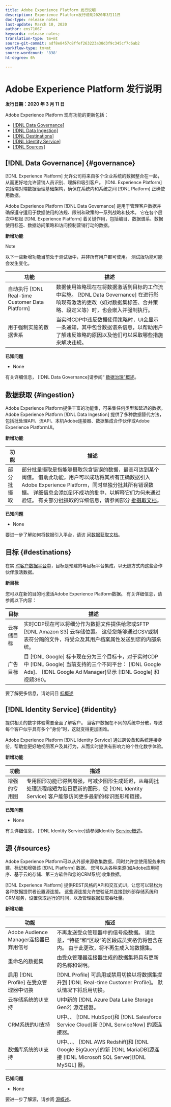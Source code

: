 ```yaml
---
title: Adobe Experience Platform 发行说明
description: Experience Platform发行说明2020年3月11日
doc-type: release notes
last-update: March 10, 2020
author: ens71067
keywords: release notes;
translation-type: tm+mt
source-git-commit: adf8e8457c8ffef263223a38d3f9c345cf7c6ab2
workflow-type: tm+mt
source-wordcount: '838'
ht-degree: 6%

---
```



# Adobe Experience Platform 发行说明

**发行日期：2020 年 3 月 11 日**

Adobe Experience Platform 现有功能的更新包括：

* [[!DNL Data Governance]](#governance)
* [[!DNL Data Ingestion]](#ingestion)
* [[!DNL Destinations]](#destinations)
* [[!DNL Identity Service]](#identity)
* [[!DNL Sources]](#sources)

## [!DNL Data Governance] {#governance}

[!DNL Experience Platform] 允许公司将来自多个企业系统的数据整合在一起，从而更好地允许营销人员识别、理解和吸引客户。 [!DNL Experience Platform] 包括端对端数据治理基础架构，确保在系统内和系统之间 [!DNL Platform] 正确使用数据。

Adobe Experience Platform [!DNL Data Governance] 是用于管理客户数据并确保遵守适用于数据使用的法规、限制和政策的一系列战略和技术。 它在各个层次中都起 [!DNL Experience Platform] 着关键作用，包括编目、数据谱系、数据使用标签、数据访问策略和访问控制营销行动的数据。

**新增功能**

>[!NOTE]
>
>以下一些新增功能当前处于测试版中，并非所有用户都可使用。 测试版功能可能会发生变化。

| 功能 | 描述 |
| ------- | ----------- |
| 自动执行 [!DNL Real-time Customer Data Platform] | 数据使用策略现在在将数据激活到目标的工作流中实施。 [!DNL Data Governance] 在进行影响现有激活的更改（如对数据集标签、合并策略、段定义等）时，也会嵌入并强制执行。 |
| 用于强制实施的数据世系 | 当实时CDP中违反数据使用策略时，UI会显示一条通知，其中包含数据谱系信息，以帮助用户了解违反策略的原因以及他们可以采取哪些措施来解决违规。 |


**已知问题**

* None

有关详细信息， [!DNL Data Governance]请参阅“ [数据治理”概述](../../data-governance/home.md)。

## 数据获取 {#ingestion}

Adobe Experience Platform提供丰富的功能集，可采集任何类型和延迟的数据。 Adobe Experience Platform [!DNL Data Ingestion] 提供了多种数据替代方法，包括批处理API、流API、本机Adobe连接器、数据集成合作伙伴或Adobe Experience PlatformUI。

**新增功能**

| 功能 | 描述 |
|------- | -----------|
| 部分批摄取 | 部分批量摄取是指能够摄取包含错误的数据，最高可达到某个阈值。 借助此功能，用户可以成功将其所有正确数据引入Adobe Experience Platform，同时单独分批其所有错误数据。 详细信息会添加到不成功的批中，以解释它们为何未通过验证。 有关部分批摄取的详细信息，请参阅部分 [批摄取文档](../../ingestion/batch-ingestion/partial.md)。 |

**已知问题**

* None

要进一步了解如何将数据引入平台，请访 [问数据获取文档](../../ingestion/home.md)。


## 目标 {#destinations}

在实 [时客户数据平台中](../../rtcdp/overview.md)，目标是预建的与目标平台集成，以无缝方式向这些合作伙伴激活数据。

**新目标**

您可以在新的目的地激活Adobe Experience Platform数据。 有关详细信息，请参阅以下内容：

| 目标 | 描述 |
|--- | ---|
| 云存储目标 | 实时CDP现在可以将细分作为数据文件提供给您或SFTP [!DNL Amazon S3] 云存储位置。 这使您能够通过CSV或制表符分隔的文件，将受众及其用户档案属性发送到您的内部系统。 |
| 广告目标 | 目 [!DNL Google] 标卡现在分为三个目标卡，对于实时CDP中 [!DNL Google] 当前支持的三个不同平台： [!DNL Google Ads]、 [!DNL Google Ad Manager]显示 [!DNL Google] 和视频360。 |

要了解更多信息，请访问目 [标概述](../../destinations/home.md)

## [!DNL Identity Service] {#identity}

提供相关的数字体验需要全面了解客户。 当客户数据在不同的系统中分散，导致每个客户似乎具有多个“身份”时，这就变得更加困难。

Adobe Experience Platform [!DNL Identity Service] 通过跨设备和系统连接身份，帮助您更好地视图客户及其行为，从而实时提供有影响力的个性化数字体验。

**新增功能**

| 功能 | 描述 |
| ------- | ----------- |
| 增强的专用图 | 专用图形功能已得到增强，可减少图形生成延迟，从每周批处理流程缩短为每日更新的图形，使 [!DNL Identity Service] 客户能够访问更多最新的标识图形和链接。 |

**已知问题**

* None

有关详细信息， [!DNL Identity Service]请参阅Identity [Service概述](../../identity-service/home.md)。

## 源 {#sources}

Adobe Experience Platform可以从外部来源收集数据，同时允许您使用服务来构建、标记和增强该 [!DNL Platform] 数据。 您可以从各种来源(如Adobe应用程序、基于云的存储、第三方软件和您的CRM系统)收集数据。

[!DNL Experience Platform] 提供REST风格的API和交互式UI，让您可以轻松为各种数据提供者设置源连接。 这些源连接允许您验证并连接到外部存储系统和CRM服务，设置获取运行的时间，以及管理数据获取吞吐量。

**新增功能**

| 功能 | 描述 |
| ------- | ----------- |
| Adobe Audience Manager连接器已弃用信号 | 不再发送受众管理器中的信号级数据。 请注意，“特征”和“区段”的区段成员资格仍将包含在内。 由于此更改，将不再生成入站数据集。 |
| 重命名的数据集 | 由受众管理器连接器生成的数据集将具有更新的名称和说明。 |
| 启用 [!DNL Profile] 在受众管理器中切换 | [!DNL Profile] 可启用或禁用切换以将数据集提升到 [!DNL Real-time Customer Profile]。 默认情况下将启用切换。 |
| 云存储系统的UI支持 | UI中新的 [!DNL Azure Data Lake Storage Gen2] 源连接器。 |
| CRM系统的UI支持 | UI中、、 [!DNL HubSpot]和 [!DNL Salesforce Service Cloud]新 [!DNL ServiceNow] 的源连接器。 |
| 数据库系统的UI支持 | UI中、、、 [!DNL AWS Redshift]和 [!DNL Google BigQuery]的新 [!DNL MariaDB]源连接 [!DNL Microsoft SQL Server][!DNL MySQL] 器。 |

**已知问题**

* None

要进一步了解源，请参阅 [源概述](../../sources/home.md)。